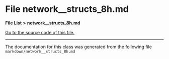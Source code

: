
# File network\_\_structs\_8h.md


[**File List**](files.md) **>** [**network\_\_structs\_8h.md**](network____structs__8h_8md.md)

[Go to the source code of this file.](network____structs__8h_8md_source.md)



























------------------------------
The documentation for this class was generated from the following file `markdown/network__structs_8h.md`